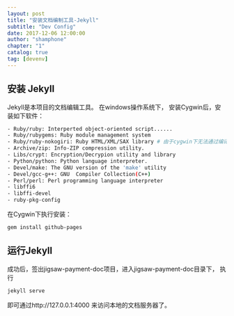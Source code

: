 ```yaml
---
layout: post
title: "安装文档编制工具-Jekyll"
subtitle: "Dev Config"
date: 2017-12-06 12:00:00
author: "shamphone"
chapter: "1"
catalog: true
tag: [devenv]
---
```


## 安装 Jekyll

Jekyll是本项目的文档编辑工具。 在windows操作系统下， 安装Cygwin后，安装如下软件：

```bash
- Ruby/ruby: Interperted object-oriented script......
- Ruby/rubygems: Ruby module management system
- Ruby/ruby-nokogiri: Ruby HTML/XML/SAX library	# 由于cygwin下无法通过编译这个库 1.6.6.2
- Archive/zip: Info-ZIP compression utility.
- Libs/crypt: Encryption/Decrypion utility and library
- Python/python: Python language interpreter.
- Devel/make: The GNU version of the 'make' utility
- Devel/gcc-g++: GNU  Compiler Collection(C++)
- Perl/perl: Perl programming language interpreter
- libffi6
- libffi-devel
- ruby-pkg-config
```

在Cygwin下执行安装：

```bash
gem install github-pages 
```

## 运行Jekyll

成功后，签出jigsaw-payment-doc项目，进入jigsaw-payment-doc目录下， 执行

```bash
jekyll serve
```

即可通过http://127.0.0.1:4000 来访问本地的文档服务器了。 